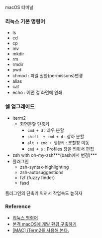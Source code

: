 macOS 터미널

### 리눅스 기본 명령어
- ls
- cd
- cp
- mv
- mkdir
- rm
- rmdir
- pwd
- chmod : 파일 권한(permissons)변경
- alias
- cat
- echo : 어떤 걸 화면에 인쇄

### 쉘 업그레이드
- iterm2
	- 화면분할 단축키
		- `cmd + d` : 좌우 분할
		- `shift  + cmd + d` : 상하 분할
		- `alt + cmd + 방향키` : 분할창 이동
		- `cmd + o` : Profiles 창을 띄워서 편집  
- zsh with oh-my-zsh***(bash에서 변경)***
- 플러그인
	- zsh-syntax-highlighting
	- zsh-autosuggestions
	- fzf (fuzzy finder)  
	- fasd


플러그인의 단축키 익혀서 작업속도 높히자


### Reference
- [리눅스 명령어](https://www.mireene.com/webimg/linux_tip1.htm)
- [본격 macOS에 개발 환경 구축하기](https://subicura.com/2017/11/22/mac-os-development-environment-setup.html)
- [[MAC] iTerm2를 사용해 본다.](http://redgolems.tistory.com/31)